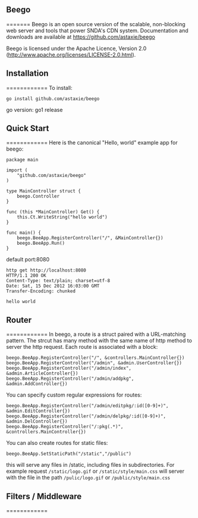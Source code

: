 ## Beego
=======
Beego is an open source version of the scalable, non-blocking web server
and tools that power SNDA's CDN system. Documentation and downloads are
available at https://github.com/astaxie/beego

Beego is licensed under the Apache Licence, Version 2.0
(http://www.apache.org/licenses/LICENSE-2.0.html).

## Installation
============
To install:

    go install github.com/astaxie/beego

go version: go1 release

## Quick Start
============
Here is the canonical "Hello, world" example app for beego:

	package main
	
	import (
		"github.com/astaxie/beego"
	)
	
	type MainController struct {
		beego.Controller
	}
	
	func (this *MainController) Get() {
		this.Ct.WriteString("hello world")
	}
	
	func main() {
		beego.BeeApp.RegisterController("/", &MainController{})
		beego.BeeApp.Run()
	}
	
default port:8080

	http get http://localhost:8080
	HTTP/1.1 200 OK
	Content-Type: text/plain; charset=utf-8
	Date: Sat, 15 Dec 2012 16:03:00 GMT
	Transfer-Encoding: chunked
	
	hello world
	
	
## Router
============
In beego, a route is a struct paired with a URL-matching pattern. The strcut has many method with the same name of http method to server the http request. Each route is associated with a block:

	beego.BeeApp.RegisterController("/", &controllers.MainController{})
	beego.BeeApp.RegisterController("/admin", &admin.UserController{})
	beego.BeeApp.RegisterController("/admin/index", &admin.ArticleController{})
	beego.BeeApp.RegisterController("/admin/addpkg", &admin.AddController{})

You can specify custom regular expressions for routes:

	beego.BeeApp.RegisterController("/admin/editpkg/:id([0-9]+)", &admin.EditController{})
	beego.BeeApp.RegisterController("/admin/delpkg/:id([0-9]+)", &admin.DelController{})
	beego.BeeApp.RegisterController("/:pkg(.*)", &controllers.MainController{})
	
You can also create routes for static files:

	beego.BeeApp.SetStaticPath("/static","/public")
	
this will serve any files in /static, including files in subdirectories. For example request `/static/logo.gif` or `/static/style/main.css` will server with the file in the path `/pulic/logo.gif` or `/public/style/main.css`

## Filters / Middleware
============

 		